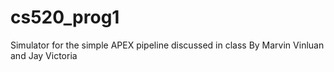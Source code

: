 # cs520_prog1
Simulator for the simple APEX pipeline discussed in class
By Marvin Vinluan and Jay Victoria
